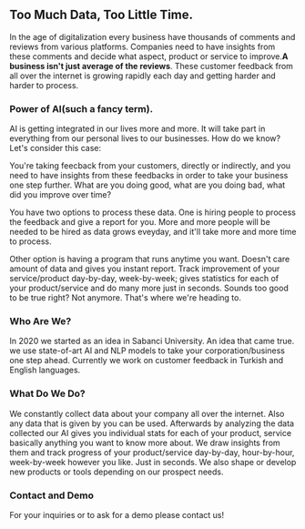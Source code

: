 ## Too Much Data, Too Little Time.

In the age of digitalization every business have thousands of comments and reviews from various platforms. Companies need to have insights from these comments and decide what aspect, product or service to improve.**A business isn't just average of the reviews**. These customer feedback from all over the internet is growing rapidly each day and getting harder and harder to process.

### Power of AI(such a fancy term).

AI is getting integrated in our lives more and more. It will take part in everything from our personal lives to our businesses. How do we know? Let's consider this case:

You're taking feecback from your customers, directly or indirectly, and you need to have insights from these feedbacks in order to take your business one step further. What are you doing good, what are you doing bad, what did you improve over time?

You have two options to process these data. One is hiring people to process the feedback and give a report for you. More and more people will be needed to be hired as data grows eveyday, and it'll take more and more time to process.

Other option is having a program that runs anytime you want. Doesn't care amount of data and gives you instant report. Track improvement of your service/product day-by-day, week-by-week; gives statistics for each of your product/service and do many more just in seconds. Sounds too good to be true right? Not anymore. That's where we're heading to.

### Who Are We?

In 2020 we started as an idea in Sabanci University. An idea that came true. we use state-of-art AI and NLP models to take your corporation/business one step ahead. Currently we work on customer feedback in Turkish and English languages.

### What Do We Do?

We constantly collect data about your company all over the internet. Also any data that is given by you can be used. Afterwards by analyzing the data collected our AI gives you individual stats for each of your product, service basically anything you want to know more about. We draw insights from them and track progress of your product/service day-by-day, hour-by-hour, week-by-week however you like. Just in seconds. We also shape or develop new products or tools depending on our prospect needs.


### Contact and Demo

For your inquiries or to ask for a demo please contact us!
